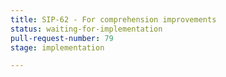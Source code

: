 ```yaml
---
title: SIP-62 - For comprehension improvements
status: waiting-for-implementation
pull-request-number: 79
stage: implementation

---
```

